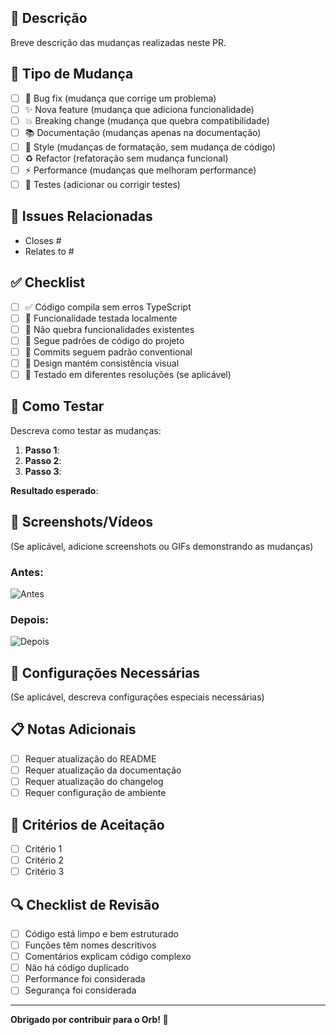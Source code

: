 ## 🎯 Descrição
Breve descrição das mudanças realizadas neste PR.

## 🔧 Tipo de Mudança
- [ ] 🐛 Bug fix (mudança que corrige um problema)
- [ ] ✨ Nova feature (mudança que adiciona funcionalidade)
- [ ] 💥 Breaking change (mudança que quebra compatibilidade)
- [ ] 📚 Documentação (mudanças apenas na documentação)
- [ ] 🎨 Style (mudanças de formatação, sem mudança de código)
- [ ] ♻️ Refactor (refatoração sem mudança funcional)
- [ ] ⚡ Performance (mudanças que melhoram performance)
- [ ] 🧪 Testes (adicionar ou corrigir testes)

## 🔗 Issues Relacionadas
- Closes #
- Relates to #

## ✅ Checklist
- [ ] ✅ Código compila sem erros TypeScript
- [ ] 🧪 Funcionalidade testada localmente
- [ ] 🔄 Não quebra funcionalidades existentes
- [ ] 📏 Segue padrões de código do projeto
- [ ] 📝 Commits seguem padrão conventional
- [ ] 🎨 Design mantém consistência visual
- [ ] 📱 Testado em diferentes resoluções (se aplicável)

## 🧪 Como Testar
Descreva como testar as mudanças:

1. **Passo 1**: 
2. **Passo 2**: 
3. **Passo 3**: 

**Resultado esperado**: 

## 📸 Screenshots/Vídeos
(Se aplicável, adicione screenshots ou GIFs demonstrando as mudanças)

### Antes:
![Antes](url-da-imagem)

### Depois:
![Depois](url-da-imagem)

## 🔧 Configurações Necessárias
(Se aplicável, descreva configurações especiais necessárias)

## 📋 Notas Adicionais
- [ ] Requer atualização do README
- [ ] Requer atualização da documentação
- [ ] Requer atualização do changelog
- [ ] Requer configuração de ambiente

## 🎯 Critérios de Aceitação
- [ ] Critério 1
- [ ] Critério 2
- [ ] Critério 3

## 🔍 Checklist de Revisão
- [ ] Código está limpo e bem estruturado
- [ ] Funções têm nomes descritivos
- [ ] Comentários explicam código complexo
- [ ] Não há código duplicado
- [ ] Performance foi considerada
- [ ] Segurança foi considerada

---

**Obrigado por contribuir para o Orb! 🚀**
